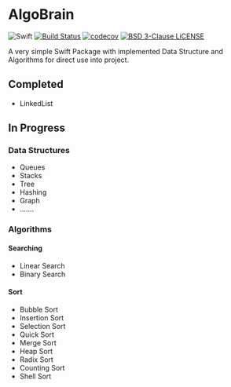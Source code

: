 # AlgoBrain

![Swift](https://github.com/JMatharu/AlgoBrain/workflows/Swift/badge.svg?branch=master)
[![Build Status](https://travis-ci.org/JMatharu/AlgoBrain.svg?branch=master)](https://travis-ci.org/JMatharu/AlgoBrain)
[![codecov](https://codecov.io/gh/JMatharu/AlgoBrain/branch/master/graph/badge.svg)](https://codecov.io/gh/JMatharu/AlgoBrain)
[![BSD 3-Clause LiCENSE](https://img.shields.io/badge/license-BSD3-brightgreen.svg)](LICENSE)

A very simple Swift Package with implemented Data Structure and Algorithms for direct use into project.

## Completed
- LinkedList

## In Progress
### Data Structures
- Queues
- Stacks
- Tree
- Hashing
- Graph
- .......

### Algorithms
#### Searching 
- Linear Search
- Binary Search

#### Sort
- Bubble Sort
- Insertion Sort
- Selection Sort
- Quick Sort
- Merge Sort
- Heap Sort
- Radix Sort
- Counting Sort
- Shell Sort
